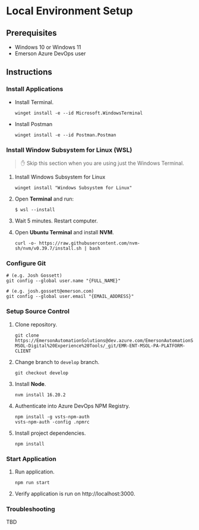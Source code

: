 # Local Environment Setup

## Prerequisites

- Windows 10 or Windows 11
- Emerson Azure DevOps user

## Instructions

### Install Applications

- Install Terminal.

  ``` shell
  winget install -e --id Microsoft.WindowsTerminal
  ```

- Install Postman

  ``` shell
  winget install -e --id Postman.Postman
  ```

### Install Window Subsystem for Linux (WSL)

> ✋ Skip this section when you are using just the Windows Terminal.

1. Install Windows Subsystem for Linux

   ``` shell
   winget install "Windows Subsystem for Linux"
   ```

2. Open **Terminal** and run:

   ``` shell
   $ wsl --install
   ```

3. Wait 5 minutes. Restart computer.

4. Open **Ubuntu Terminal** and install **NVM**.

   ``` shell
   curl -o- https://raw.githubusercontent.com/nvm-sh/nvm/v0.39.7/install.sh | bash
   ```

### Configure Git

``` shell
# (e.g. Josh Gossett)
git config --global user.name "{FULL_NAME}"

# (e.g. josh.gossett@emerson.com)
git config --global user.email "{EMAIL_ADDRESS}"
```

### Setup Source Control

1. Clone repository.

   ``` shell
   git clone https://EmersonAutomationSolutions@dev.azure.com/EmersonAutomationSolutions/AS-MSOL-Digital%20Experience%20Tools/_git/EMR-ENT-MSOL-PA-PLATFORM-CLIENT
   ```

2. Change branch to `develop` branch.

   ``` shell
   git checkout develop
   ```

3. Install **Node**.

   ```shell
   nvm install 16.20.2
   ```

4. Authenticate into Azure DevOps NPM Registry.

   ``` shell
   npm install -g vsts-npm-auth
   vsts-npm-auth -config .npmrc
   ```

5. Install project dependencies.

   ``` shell
   npm install
   ```

### Start Application 

1. Run application.

   ``` shell
   npm run start
   ```

2. Verify application is run on http://localhost:3000.

### Troubleshooting

TBD
